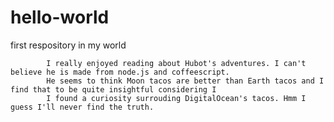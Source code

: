 # hello-world
first respository in my world


            I really enjoyed reading about Hubot's adventures. I can't believe he is made from node.js and coffeescript.
            He seems to think Moon tacos are better than Earth tacos and I find that to be quite insightful considering I
            I found a curiosity surrouding DigitalOcean's tacos. Hmm I guess I'll never find the truth.
